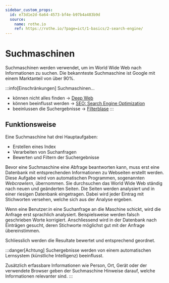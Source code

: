 ```yaml
---
sidebar_custom_props:
  id: e73d1e2d-6a64-4573-bf4e-b97b4a483b9d
  source:
    name: rothe.io
    ref: https://rothe.io/?page=ict/1-basics/2-search-engine/
---
```


# Suchmaschinen

Suchmaschinen werden verwendet, um im World Wide Web nach Informationen zu suchen. Die bekannteste Suchmaschine ist Google mit einem Marktanteil von über 90%.

:::info[Einschränkungen]
Suchmaschinen…

- können nicht alles finden -> [Deep Web](https://www.google.ch/search?q=Deep+Web)
- können beeinflusst werden -> [SEO: Search Engine Optimization](https://www.google.ch/search?q=Search+Engine+Optimization)
- beeinlussen die Suchergebnisse -> [Filterblase](https://www.google.com/search?q=filterblase+suchmaschinen)
:::

## Funktionsweise
Eine Suchmaschine hat drei Hauptaufgaben:

- Erstellen eines Index
- Verarbeiten von Suchanfragen
- Bewerten und Filtern der Suchergebnisse

Bevor eine Suchmaschine eine Abfrage beantworten kann, muss erst eine Datenbank mit entsprechenden Informationen zu Webseiten erstellt werden. Diese Aufgabe wird von automatischen Programmen, sogenannten *Webcrawlern*, übernommen. Sie durchsuchen das World Wide Web ständig nach neuen und geänderten Seiten. Die Seiten werden analysiert und in einer riesigen Datenbank eingetragen. Dabei wird jeder Eintrag mit Stichworten versehen, welche sich aus der Analyse ergeben.

Wenn eine Benutzer:in eine Suchanfrage an die Maschine schickt, wird die Anfrage erst sprachlich analysiert. Beispielsweise werden falsch geschrieben Worte korrigiert. Anschliessend wird in der Datenbank nach Einträgen gesucht, deren Stichworte möglichst gut mit der Anfrage übereinstimmen.

Schliesslich werden die Resultate bewertet und entsprechend geordnet.

:::danger[Achtung]
Suchergebnisse werden von einem automatischen Lernsystem (künstliche Intelligenz) beeinflusst.

Zusätzlich erfassbare Informationen wie Person, Ort, Gerät oder der verwendete Browser geben der Suchmaschine Hinweise darauf, welche Informationen relevanter sind.
:::


